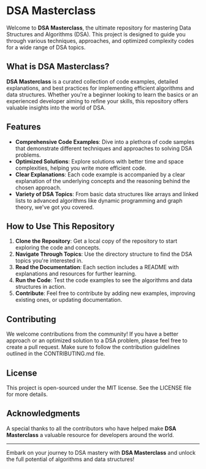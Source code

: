 # DSA Masterclass

Welcome to **DSA Masterclass**, the ultimate repository for mastering Data Structures and Algorithms (DSA). This project is designed to guide you through various techniques, approaches, and optimized complexity codes for a wide range of DSA topics.

## What is DSA Masterclass?

**DSA Masterclass** is a curated collection of code examples, detailed explanations, and best practices for implementing efficient algorithms and data structures. Whether you're a beginner looking to learn the basics or an experienced developer aiming to refine your skills, this repository offers valuable insights into the world of DSA.

## Features

- **Comprehensive Code Examples**: Dive into a plethora of code samples that demonstrate different techniques and approaches to solving DSA problems.
- **Optimized Solutions**: Explore solutions with better time and space complexities, helping you write more efficient code.
- **Clear Explanations**: Each code example is accompanied by a clear explanation of the underlying concepts and the reasoning behind the chosen approach.
- **Variety of DSA Topics**: From basic data structures like arrays and linked lists to advanced algorithms like dynamic programming and graph theory, we've got you covered.

## How to Use This Repository

1. **Clone the Repository**: Get a local copy of the repository to start exploring the code and concepts.
2. **Navigate Through Topics**: Use the directory structure to find the DSA topics you're interested in.
3. **Read the Documentation**: Each section includes a README with explanations and resources for further learning.
4. **Run the Code**: Test the code examples to see the algorithms and data structures in action.
5. **Contribute**: Feel free to contribute by adding new examples, improving existing ones, or updating documentation.

## Contributing

We welcome contributions from the community! If you have a better approach or an optimized solution to a DSA problem, please feel free to create a pull request. Make sure to follow the contribution guidelines outlined in the CONTRIBUTING.md file.

## License

This project is open-sourced under the MIT license. See the LICENSE file for more details.

## Acknowledgments

A special thanks to all the contributors who have helped make **DSA Masterclass** a valuable resource for developers around the world.

---

Embark on your journey to DSA mastery with **DSA Masterclass** and unlock the full potential of algorithms and data structures!
